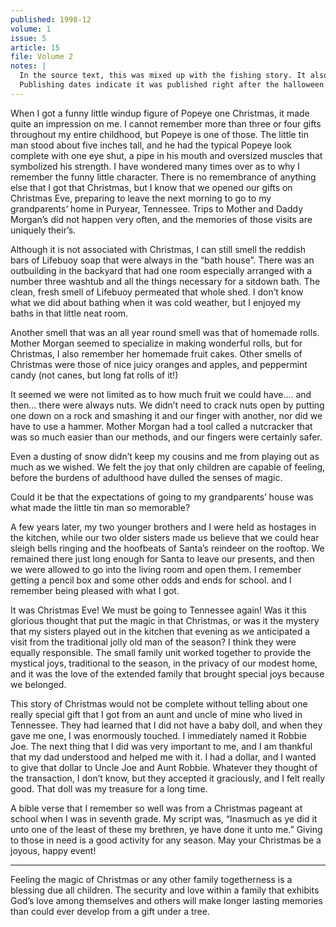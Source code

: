 ```yaml
---
published: 1998-12
volume: 1
issue: 5
article: 15
file: Volume 2
notes: |
  In the source text, this was mixed up with the fishing story. It also does not appear to show up in the document. The version I've reconstructed here differs in small amounts from the one published. 
  Publishing dates indicate it was published right after the halloween article, so I've updated the numbering accordingly.
---
```

When I got a funny little windup figure of Popeye one Christmas, it made quite an impression on me. I cannot remember more than three or four gifts throughout my entire childhood, but Popeye is one of those. The little tin man stood about five inches tall, and he had the typical Popeye look complete with one eye shut, a pipe in his mouth and oversized muscles that symbolized his strength. I have wondered many times over as to why I remember the funny little character. There is no remembrance of anything else that I got that Christmas, but I know that we opened our gifts on Christmas Eve, preparing to leave the next morning to go to my grandparents’ home in Puryear, Tennessee. Trips to Mother and Daddy Morgan’s did not happen very often, and the memories of those visits are uniquely their’s. 

Although it is not associated with Christmas,  I can still smell the reddish bars of Lifebuoy soap that were always in the “bath house”. There was an outbuilding  in the backyard that had one room especially arranged with a number three washtub and all the things necessary for a sitdown bath. The clean, fresh smell of  Lifebuoy permeated that whole shed.  I don’t know what we did about bathing when it was cold weather, but I enjoyed my baths in that little neat room.

Another smell that was an all year round smell was that of homemade rolls. Mother Morgan seemed to specialize in making wonderful rolls, but for Christmas, I also remember her homemade fruit cakes. Other smells of Christmas were those of nice juicy oranges and apples, and peppermint candy (not canes, but long fat rolls of it!) 

It seemed we were not limited as to how much fruit we could have.... and then... there were always nuts. We didn’t need to crack nuts open by putting one down on a rock and smashing it and our finger with another, nor did we have to use a hammer. Mother Morgan had a tool called a nutcracker that was so much easier than our methods, and our fingers were certainly safer.

Even a dusting of snow didn’t keep my cousins and me from playing out as much as we wished. We felt the joy that only children are capable of feeling, before the burdens of adulthood have dulled the senses of magic. 

Could it be that the expectations of going to my grandparents’ house was what made the little tin man  so memorable?  

A few years later, my two younger brothers and I were held as hostages in the kitchen, while our two older sisters made us believe that we could hear sleigh bells ringing and the hoofbeats of Santa’s reindeer on the rooftop. We remained there just long enough for Santa to leave our presents, and then we were allowed  to go into the living room and open them. I remember getting a pencil box and some other odds and ends for school. and  I remember being pleased with what I got.  

It was Christmas Eve! We must be going to Tennessee again! Was it this glorious thought that put the magic in that Christmas, or was it the mystery that my sisters played out in the kitchen that evening as we anticipated a visit from the traditional jolly old man of the season? I think they were equally responsible. The small family unit worked together to provide the mystical  joys, traditional to the season, in  the privacy of our modest home, and it was the love of the extended family that brought special joys because we belonged. 

This story of Christmas would not be complete without telling about one really special gift that I got  from an aunt and uncle of mine who lived in Tennessee. They had learned that I did not have a baby doll, and when they gave me one, I was enormously touched. I immediately named it Robbie Joe. The next thing that I did was very important to me, and I am thankful that my dad understood and helped me with it. I had a dollar, and I wanted to give that dollar to Uncle Joe and Aunt Robbie. Whatever they thought of the transaction, I don’t know, but they accepted it graciously, and I felt really good. That doll was my treasure for a long time. 

A bible verse that I remember so well was from a Christmas pageant at school when I was in seventh grade. My script was, “Inasmuch as ye did it unto one of the least of these my brethren, ye have done it unto me.” Giving to those in need  is a good activity for any season.  May your Christmas be a joyous, happy event!

---- 
Feeling the magic of Christmas or any other family togetherness is a blessing due all children. The security and love within a family that exhibits God’s love among themselves and others will make longer lasting memories than could ever develop from a gift under a tree.    
